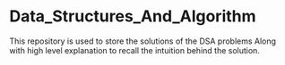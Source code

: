 # Data_Structures_And_Algorithm
This repository is used to store the solutions of the DSA problems Along with high level explanation to recall the intuition behind the solution.
